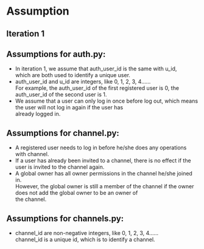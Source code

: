 # Assumption

## Iteration 1

## Assumptions for auth.py:
* In iteration 1, we assume that auth_user_id is the same with u_id,  
  which are both used to identify a unique user.
* auth_user_id and u_id are integers, like 0, 1, 2, 3, 4......  
  For example, the auth_user_id of the first registered user is 0, the auth_user_id of the second user is 1.
* We assume that a user can only log in once before log out, which means the user will not log in again if the user has  
  already logged in.
  
## Assumptions for channel.py:
* A registered user needs to log in before he/she does any operations with channel.
* If a user has already been invited to a channel, there is no effect if the user is invited to the channel again.
* A global owner has all owner permissions in the channel he/she joined in.  
  However, the global owner is still a member of the channel if the owner does not add the global owner to be an owner of  
  the channel.  

## Assumptions for channels.py:
* channel_id are non-negative integers, like 0, 1, 2, 3, 4......  
  channel_id is a unique id, which is to identify a channel.
  